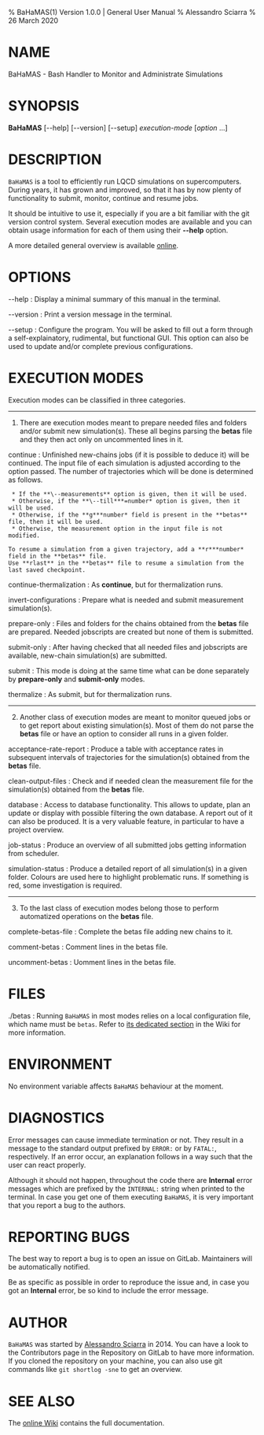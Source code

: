 % BaHaMAS(1) Version 1.0.0 | General User Manual
% Alessandro Sciarra
% 26 March 2020

# NAME

BaHaMAS - Bash Handler to Monitor and Administrate Simulations

# SYNOPSIS

**BaHaMAS** [--help] [--version] [--setup]
         *execution-mode* [*option* ...]

# DESCRIPTION

`BaHaMAS` is a tool to efficiently run LQCD simulations on supercomputers.
During years, it has grown and improved, so that it has by now plenty of functionality to submit, monitor, continue and resume jobs.

It should be intuitive to use it, especially if you are a bit familiar with the git version control system.
Several execution modes are available and you can obtain usage information for each of them using their **\--help** option.

A more detailed general overview is available [online](https://gitlab.itp.uni-frankfurt.de/lattice-qcd/ag-philipsen/BaHaMAS/-/wikis/home).

# OPTIONS

\--help
:   Display a minimal summary of this manual in the terminal.

\--version
:   Print a version message in the terminal.

\--setup
:   Configure the program.
    You will be asked to fill out a form through a self-explainatory, rudimental, but functional GUI.
    This option can also be used to update and/or complete previous configurations.

# EXECUTION MODES

Execution modes can be classified in three categories.

---

1. There are execution modes meant to prepare needed files and folders and/or submit new simulation(s).
   These all begins parsing the **betas** file and they then act only on uncommented lines in it.

continue
:   Unfinished new-chains jobs (if it is possible to deduce it) will be continued.
    The input file of each simulation is adjusted according to the option passed.
    The number of trajectories which will be done is determined as follows.

     * If the **\--measurements** option is given, then it will be used.
     * Otherwise, if the **\--till***=number* option is given, then it will be used.
     * Otherwise, if the **g***number* field is present in the **betas** file, then it will be used.
     * Otherwise, the measurement option in the input file is not modified.

    To resume a simulation from a given trajectory, add a **r***number* field in the **betas** file.
    Use **rlast** in the **betas** file to resume a simulation from the last saved checkpoint.

continue-thermalization
:   As **continue**, but for thermalization runs.

invert-configurations
:   Prepare what is needed and submit measurement simulation(s).

prepare-only
:   Files and folders for the chains obtained from the **betas** file are prepared.
    Needed jobscripts are created but none of them is submitted.

submit-only
:   After having checked that all needed files and jobscripts are available, new-chain simulation(s) are submitted.

submit
:   This mode is doing at the same time what can be done separately by **prepare-only** and **submit-only** modes.

thermalize
:   As submit, but for thermalization runs.

---

2. Another class of execution modes are meant to monitor queued jobs or to get report about existing simulation(s).
   Most of them do not parse the **betas** file or have an option to consider all runs in a given folder.

acceptance-rate-report
:   Produce a table with acceptance rates in subsequent intervals of trajectories for the simulation(s) obtained from the **betas** file.

clean-output-files
:   Check and if needed clean the measurement file for the simulation(s) obtained from the **betas** file.

database
:   Access to database functionality.
    This allows to update, plan an update or display with possible filtering the own database.
    A report out of it can also be produced.
    It is a very valuable feature, in particular to have a project overview.

job-status
:   Produce an overview of all submitted jobs getting information from scheduler.

simulation-status
:   Produce a detailed report of all simulation(s) in a given folder.
    Colours are used here to highlight problematic runs.
    If something is red, some investigation is required.

---

3. To the last class of execution modes belong those to perform automatized operations on the **betas** file.

complete-betas-file
:   Complete the betas file adding new chains to it.

comment-betas
:   Comment lines in the betas file.

uncomment-betas
:   Uomment lines in the betas file.

# FILES

./betas
:   Running `BaHaMAS` in most modes relies on a local configuration file, which name must be `betas`.
    Refer to [its dedicated section](https://gitlab.itp.uni-frankfurt.de/lattice-qcd/ag-philipsen/BaHaMAS/-/wikis/Getting-started#betasFile) in the Wiki for more information.

# ENVIRONMENT

No environment variable affects `BaHaMAS` behaviour at the moment.

# DIAGNOSTICS

Error messages can cause immediate termination or not.
They result in a message to the standard output prefixed by `ERROR:` or by `FATAL:`, respectively.
If an error occur, an explanation follows in a way such that the user can react properly.

Although it should not happen, throughout the code there are **Internal** error messages which are prefixed by the `INTERNAL:` string when printed to the terminal.
In case you get one of them executing `BaHaMAS`, it is very important that you report a bug to the authors.

# REPORTING BUGS

The best way to report a bug is to open an issue on GitLab.
Maintainers will be automatically notified.

Be as specific as possible in order to reproduce the issue and, in case you got an **Internal** error, be so kind to include the error message.

# AUTHOR

`BaHaMAS` was started by [Alessandro Sciarra](sciarra@itp.uni-frankfurt.de) in 2014.
You can have a look to the Contributors page in the Repository on GitLab to have more information.
If you cloned the repository on your machine, you can also use git commands like `git shortlog -sne` to get an overview.

# SEE ALSO

The [online Wiki](https://gitlab.itp.uni-frankfurt.de/lattice-qcd/ag-philipsen/BaHaMAS/-/wikis/home) contains the full documentation.
